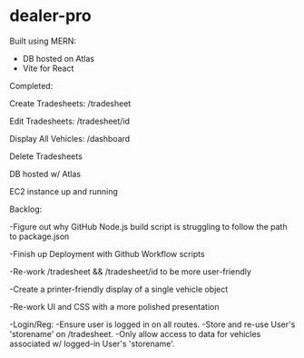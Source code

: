 # dealer-pro
Built using MERN:
- DB hosted on Atlas
- Vite for React

Completed:

  Create Tradesheets: /tradesheet

  Edit Tradesheets: /tradesheet/id

  Display All Vehicles: /dashboard

  Delete Tradesheets

  DB hosted w/ Atlas

  EC2 instance up and running

Backlog:

  -Figure out why GitHub Node.js build script is struggling to follow the path to package.json

  -Finish up Deployment with Github Workflow scripts

  -Re-work /tradesheet && /tradesheet/id to be more user-friendly

  -Create a printer-friendly display of a single vehicle object

  -Re-work UI and CSS with a more polished presentation

  -Login/Reg:
    -Ensure user is logged in on all routes.
    -Store and re-use User's 'storename' on /tradesheet.
      -Only allow access to data for vehicles associated
       w/ logged-in User's 'storename'.
